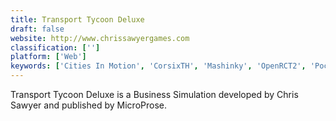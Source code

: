 ```yaml
---
title: Transport Tycoon Deluxe
draft: false 
website: http://www.chrissawyergames.com
classification: ['']
platform: ['Web']
keywords: ['Cities In Motion', 'CorsixTH', 'Mashinky', 'OpenRCT2', 'Pocket City', 'Prison Architect', 'Railroad Tycoon', 'SimCity BuildIt', 'Simutrans', 'TheoTown', 'Train Lord', 'Train Valley', 'Transport Giant']
---
```

Transport Tycoon Deluxe is a Business Simulation developed by Chris Sawyer and published by MicroProse.